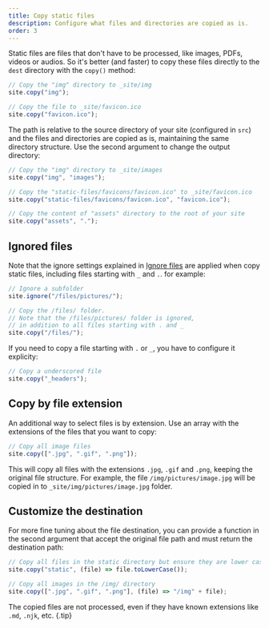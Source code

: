 ```yaml
---
title: Copy static files
description: Configure what files and directories are copied as is.
order: 3
---
```


Static files are files that don't have to be processed, like images, PDFs,
videos or audios. So it's better (and faster) to copy these files directly to
the `dest` directory with the `copy()` method:

```js
// Copy the "img" directory to _site/img
site.copy("img");

// Copy the file to _site/favicon.ico
site.copy("favicon.ico");
```

The path is relative to the source directory of your site (configured in `src`)
and the files and directories are copied as is, maintaining the same directory
structure. Use the second argument to change the output directory:

```js
// Copy the "img" directory to _site/images
site.copy("img", "images");

// Copy the "static-files/favicons/favicon.ico" to _site/favicon.ico
site.copy("static-files/favicons/favicon.ico", "favicon.ico");

// Copy the content of "assets" directory to the root of your site
site.copy("assets", ".");
```

## Ignored files

Note that the ignore settings explained in [Ignore files](./ignore-files.md) are
applied when copy static files, including files starting with `_` and `.`. for
example:

```js
// Ignore a subfolder
site.ignore("/files/pictures/");

// Copy the /files/ folder.
// Note that the /files/pictures/ folder is ignored,
// in addition to all files starting with . and _
site.copy("/files/");
```

If you need to copy a file starting with `.` or `_`, you have to configure it
explicity:

```js
// Copy a underscored file
site.copy("_headers");
```

## Copy by file extension

An additional way to select files is by extension. Use an array with the
extensions of the files that you want to copy:

```js
// Copy all image files
site.copy([".jpg", ".gif", ".png"]);
```

This will copy all files with the extensions `.jpg`, `.gif` and `.png`, keeping
the original file structure. For example, the file `/img/pictures/image.jpg`
will be copied in to `_site/img/pictures/image.jpg` folder.

## Customize the destination

For more fine tuning about the file destination, you can provide a function in
the second argument that accept the original file path and must return the
destination path:

```js
// Copy all files in the static directory but ensure they are lower case
site.copy("static", (file) => file.toLowerCase());

// Copy all images in the /img/ directory
site.copy([".jpg", ".gif", ".png"], (file) => "/img" + file);
```

The copied files are not processed, even if they have known extensions like
`.md`, `.njk`, etc. {.tip}
